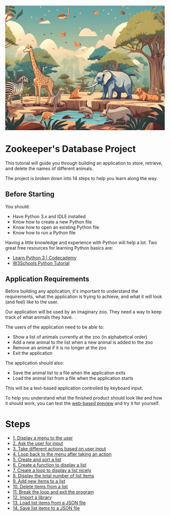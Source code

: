 ![Cover image](images/zoo.jpg)

# Zookeeper's Database Project

This tutorial will guide you through building an application to store, retrieve, and delete the names of different animals.

The project is broken down into 14 steps to help you learn along the way.

## Before Starting

You should:

- Have Python 3.x and IDLE installed
- Know how to create a new Python file
- Know how to open an existing Python file
- Know how to run a Python file

Having a little knowledge and experience with Python will help a lot. Two great free resources for learning Python basics are:

- [Learn Python 3 | Codecademy](https://www.codecademy.com/courses/learn-python-3/)
- [W3Schools Python Tutorial](https://www.w3schools.com/python/)

## Application Requirements

Before building any application, it's important to understand the requirements, what the application is trying to achieve, and what it will look (and feel) like to the user.

Our application will be used by an imaginary zoo. They need a way to keep track of what animals they have.

The users of the application need to be able to:

- Show a list of animals currently at the zoo (in alphabetical order)
- Add a new animal to the list when a new animal is added to the zoo
- Remove an animal if it is no longer at the zoo
- Exit the application

The application should also:

- Save the animal list to a file when the application exits
- Load the animal list from a file when the application starts

This will be a text-based application controlled by keyboard input.

To help you understand what the finished product should look like and how it should work, you can test the [web-based preview](sample/jsanimals.html) and try it for yourself.

# Steps

- [1. Display a menu to the user](step1.md)
- [2. Ask the user for input](step2.md)
- [3. Take different actions based on user input](step3.md)
- [4. Loop back to the menu after taking an action](step4.md)
- [5. Create and sort a list](step5.md)
- [6. Create a function to display a list](step6.md)
- [7. Create a loop to display a list nicely](step7.md)
- [8. Display the total number of list items](step8.md)
- [9. Add new items to a list](step9.md)
- [10. Delete items from a list](step10.md)
- [11. Break the loop and exit the program](step11.md)
- [12. Import a library](step12.md)
- [13. Load list items from a JSON file](step13.md)
- [14. Save list items to a JSON file](step14.md)
